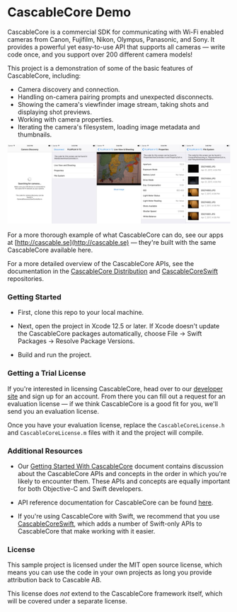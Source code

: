 # CascableCore Demo

CascableCore is a commercial SDK for communicating with Wi-Fi enabled cameras from Canon, Fujifilm, Nikon, Olympus, Panasonic, and Sony. It provides a powerful yet easy-to-use API that supports all cameras — write code once, and you support over 200 different camera models!

This project is a demonstration of some of the basic features of CascableCore, including:

- Camera discovery and connection.
- Handling on-camera pairing prompts and unexpected disconnects.
- Showing the camera's viewfinder image stream, taking shots and displaying shot previews.
- Working with camera properties.
- Iterating the camera's filesystem, loading image metadata and thumbnails.

![CascableCore Demo App Screenshots](Documentation%20Images/Screenshots.jpg?raw=true)

For a more thorough example of what CascableCore can do, see our apps at [http://cascable.se](http://cascable.se) — they're built with the same CascableCore available here.

For a more detailed overview of the CascableCore APIs, see the documentation in the [CascableCore Distribution](https://github.com/cascable/cascablecore-distribution) and [CascableCoreSwift](https://github.com/cascable/cascablecore-swift) repositories.

### Getting Started

- First, clone this repo to your local machine.

- Next, open the project in Xcode 12.5 or later. If Xcode doesn't update the CascableCore packages automatically, choose File -> Swift Packages -> Resolve Package Versions.

- Build and run the project.

### Getting a Trial License

If you're interested in licensing CascableCore, head over to our [developer site](http://developer.cascable.se) and sign up for an account. From there you can fill out a request for an evaluation license — if we think CascableCore is a good fit for you, we'll send you an evaluation license.

Once you have your evaluation license, replace the `CascableCoreLicense.h` and `CascableCoreLicense.m` files with it and the project will compile.


### Additional Resources

- Our [Getting Started With CascableCore](https://github.com/Cascable/cascablecore-demo/blob/master/Getting%20Started%20With%20CascableCore.md) document contains discussion about the CascableCore APIs and concepts in the order in which you're likely to encounter them. These APIs and concepts are equally important for both Objective-C and Swift developers.

- API reference documentation for CascableCore can be found [here](https://cascable.github.io).

- If you're using CascableCore with Swift, we recommend that you use [CascableCoreSwift](https://github.com/Cascable/cascablecore-swift), which adds a number of Swift-only APIs to CascableCore that make working with it easier.


### License 

This sample project is licensed under the MIT open source license, which means you can use the code in your own projects as long you provide attribution back to Cascable AB. 

This license does _not_ extend to the CascableCore framework itself, which will be covered under a separate license.

